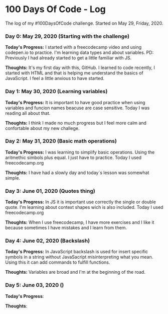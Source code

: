 # 100 Days Of Code - Log

The log of my #100DaysOfCode challenge. Started on May 29, Friday, 2020.

### Day 0: May 29, 2020 (Starting with the challenge)

**Today's Progress:** I started with a freecodecamp video and using codepen.io to practice. I'm learning data types and about variables. 
PD: Previously I had already started to get a little familiar with JS.

**Thoughts:** It's my first day with this, GitHub. I learned to code recently, I started with HTML and that is helping me understand the basics of JavaScript. I feel a little anxious to have started.

### Day 1: May 30, 2020 (Learning variables)

**Today's Progress:** It is important to have good practice when using variables and funcion names beacuse are case sensitive. Today I was reading all about that.

**Thoughts:** I think I made no much progress but I feel more calm  and confortable about my new challege. 

### Day 2: May 31, 2020 (Basic math operations)

**Today's Progress:** I was learning to simplify basic operations. Using the aritmethic simbols plus equal. I just have to practice. Today I used freecodecamp.org

**Thoughts:** I have had a slowly day and today´s lesson was somewhat simple. 

### Day 3: June 01, 2020 (Quotes thing)

**Today's Progress:** In JS it is important use correctly the single or double quote. I'm learning about context shapes wich is also included. Today I used freecodecamp.org

**Thoughts:** When I use freecodecamp, I have more exercises and I like it because sometimes I have mistakes and I learn from them.

### Day 4: June 02, 2020 (Backslash)

**Today's Progress:** In JavaScript backslash is used for insert specific symbols in a string without JavaSacript misinterpreting what you mean. Using this it can add commands to fulfill functions.

**Thoughts:** Variables are broad and I'm at the beginning of the road. 

### Day 5: June 03, 2020 ()

**Today's Progress**: 

**Thoughts**: 
